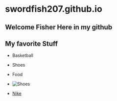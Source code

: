 # swordfish207.github.io
## Welcome Fisher Here in my github
## My favorite Stuff
- Basketball
- Shoes
- Food

- ![Shoes](https://ns.imgix.net/product/1593411325330_AirJordan1MidSEAmarillo0.jpeg?fit=fill&bg=FFFFFF&trim=color&auto=format,compress&q=90)

- [Nike](https://www.nike.com/ph/)
